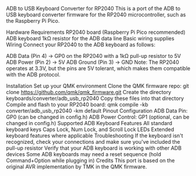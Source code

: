 ADB to USB Keyboard Converter for RP2040
This is a port of the ADB to USB keyboard converter firmware for the RP2040 microcontroller, such as the Raspberry Pi Pico.

Hardware Requirements
RP2040 board (Raspberry Pi Pico recommended)
ADB keyboard
1kΩ resistor for the ADB data line
Basic wiring supplies
Wiring
Connect your RP2040 to the ADB keyboard as follows:

ADB Data (Pin 4) → GP0 on the RP2040 with a 1kΩ pull-up resistor to 5V
ADB Power (Pin 2) → 5V
ADB Ground (Pin 3) → GND
Note: The RP2040 operates at 3.3V, but the pins are 5V tolerant, which makes them compatible with the ADB protocol.

Installation
Set up your QMK environment
Clone the QMK firmware repo: git clone https://github.com/qmk/qmk_firmware.git
Create the directory keyboards/converter/adb_usb_rp2040
Copy these files into that directory
Compile and flash to your RP2040 board:
qmk compile -kb converter/adb_usb_rp2040 -km default
Pinout Configuration
ADB Data Pin: GP0 (can be changed in config.h)
ADB Power Control: GP1 (optional, can be changed in config.h)
Supported ADB Keyboard Features
All standard keyboard keys
Caps Lock, Num Lock, and Scroll Lock LEDs
Extended keyboard features where applicable
Troubleshooting
If the keyboard isn't recognized, check your connections and make sure you've included the pull-up resistor
Verify that your ADB keyboard is working with other ADB devices
Some ADB keyboards may need a reset sequence (hold Command+Option while plugging in)
Credits
This port is based on the original AVR implementation by TMK in the QMK firmware.

